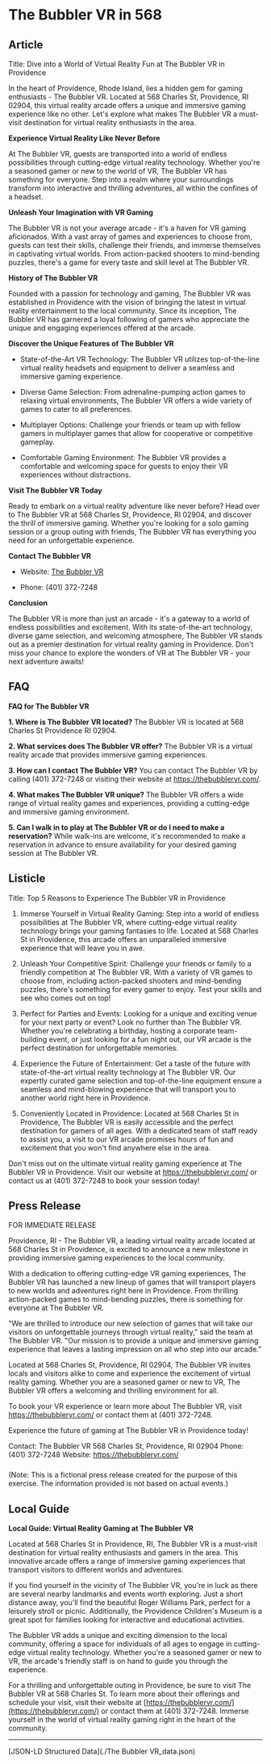 # The Bubbler VR in 568

## Article
Title: Dive into a World of Virtual Reality Fun at The Bubbler VR in Providence

In the heart of Providence, Rhode Island, lies a hidden gem for gaming enthusiasts - The Bubbler VR. Located at 568 Charles St, Providence, RI 02904, this virtual reality arcade offers a unique and immersive gaming experience like no other. Let's explore what makes The Bubbler VR a must-visit destination for virtual reality enthusiasts in the area.

**Experience Virtual Reality Like Never Before**

At The Bubbler VR, guests are transported into a world of endless possibilities through cutting-edge virtual reality technology. Whether you're a seasoned gamer or new to the world of VR, The Bubbler VR has something for everyone. Step into a realm where your surroundings transform into interactive and thrilling adventures, all within the confines of a headset.

**Unleash Your Imagination with VR Gaming**

The Bubbler VR is not your average arcade - it's a haven for VR gaming aficionados. With a vast array of games and experiences to choose from, guests can test their skills, challenge their friends, and immerse themselves in captivating virtual worlds. From action-packed shooters to mind-bending puzzles, there's a game for every taste and skill level at The Bubbler VR.

**History of The Bubbler VR**

Founded with a passion for technology and gaming, The Bubbler VR was established in Providence with the vision of bringing the latest in virtual reality entertainment to the local community. Since its inception, The Bubbler VR has garnered a loyal following of gamers who appreciate the unique and engaging experiences offered at the arcade.

**Discover the Unique Features of The Bubbler VR**

- State-of-the-Art VR Technology: The Bubbler VR utilizes top-of-the-line virtual reality headsets and equipment to deliver a seamless and immersive gaming experience.
  
- Diverse Game Selection: From adrenaline-pumping action games to relaxing virtual environments, The Bubbler VR offers a wide variety of games to cater to all preferences.
  
- Multiplayer Options: Challenge your friends or team up with fellow gamers in multiplayer games that allow for cooperative or competitive gameplay.
  
- Comfortable Gaming Environment: The Bubbler VR provides a comfortable and welcoming space for guests to enjoy their VR experiences without distractions.

**Visit The Bubbler VR Today**

Ready to embark on a virtual reality adventure like never before? Head over to The Bubbler VR at 568 Charles St, Providence, RI 02904, and discover the thrill of immersive gaming. Whether you're looking for a solo gaming session or a group outing with friends, The Bubbler VR has everything you need for an unforgettable experience.

**Contact The Bubbler VR**

- Website: [The Bubbler VR](https://thebubblervr.com/)
  
- Phone: (401) 372-7248

**Conclusion**

The Bubbler VR is more than just an arcade - it's a gateway to a world of endless possibilities and excitement. With its state-of-the-art technology, diverse game selection, and welcoming atmosphere, The Bubbler VR stands out as a premier destination for virtual reality gaming in Providence. Don't miss your chance to explore the wonders of VR at The Bubbler VR - your next adventure awaits!

## FAQ
**FAQ for The Bubbler VR**

**1. Where is The Bubbler VR located?**
   The Bubbler VR is located at 568 Charles St Providence RI 02904.

**2. What services does The Bubbler VR offer?**
   The Bubbler VR is a virtual reality arcade that provides immersive gaming experiences.

**3. How can I contact The Bubbler VR?**
   You can contact The Bubbler VR by calling (401) 372-7248 or visiting their website at https://thebubblervr.com/.

**4. What makes The Bubbler VR unique?**
   The Bubbler VR offers a wide range of virtual reality games and experiences, providing a cutting-edge and immersive gaming environment.

**5. Can I walk in to play at The Bubbler VR or do I need to make a reservation?**
   While walk-ins are welcome, it's recommended to make a reservation in advance to ensure availability for your desired gaming session at The Bubbler VR.

## Listicle
Title: Top 5 Reasons to Experience The Bubbler VR in Providence

1. Immerse Yourself in Virtual Reality Gaming: Step into a world of endless possibilities at The Bubbler VR, where cutting-edge virtual reality technology brings your gaming fantasies to life. Located at 568 Charles St in Providence, this arcade offers an unparalleled immersive experience that will leave you in awe.

2. Unleash Your Competitive Spirit: Challenge your friends or family to a friendly competition at The Bubbler VR. With a variety of VR games to choose from, including action-packed shooters and mind-bending puzzles, there's something for every gamer to enjoy. Test your skills and see who comes out on top!

3. Perfect for Parties and Events: Looking for a unique and exciting venue for your next party or event? Look no further than The Bubbler VR. Whether you're celebrating a birthday, hosting a corporate team-building event, or just looking for a fun night out, our VR arcade is the perfect destination for unforgettable memories.

4. Experience the Future of Entertainment: Get a taste of the future with state-of-the-art virtual reality technology at The Bubbler VR. Our expertly curated game selection and top-of-the-line equipment ensure a seamless and mind-blowing experience that will transport you to another world right here in Providence.

5. Conveniently Located in Providence: Located at 568 Charles St in Providence, The Bubbler VR is easily accessible and the perfect destination for gamers of all ages. With a dedicated team of staff ready to assist you, a visit to our VR arcade promises hours of fun and excitement that you won't find anywhere else in the area.

Don't miss out on the ultimate virtual reality gaming experience at The Bubbler VR in Providence. Visit our website at https://thebubblervr.com/ or contact us at (401) 372-7248 to book your session today!

## Press Release
FOR IMMEDIATE RELEASE

Providence, RI - The Bubbler VR, a leading virtual reality arcade located at 568 Charles St in Providence, is excited to announce a new milestone in providing immersive gaming experiences to the local community.

With a dedication to offering cutting-edge VR gaming experiences, The Bubbler VR has launched a new lineup of games that will transport players to new worlds and adventures right here in Providence. From thrilling action-packed games to mind-bending puzzles, there is something for everyone at The Bubbler VR.

"We are thrilled to introduce our new selection of games that will take our visitors on unforgettable journeys through virtual reality," said the team at The Bubbler VR. "Our mission is to provide a unique and immersive gaming experience that leaves a lasting impression on all who step into our arcade."

Located at 568 Charles St, Providence, RI 02904, The Bubbler VR invites locals and visitors alike to come and experience the excitement of virtual reality gaming. Whether you are a seasoned gamer or new to VR, The Bubbler VR offers a welcoming and thrilling environment for all.

To book your VR experience or learn more about The Bubbler VR, visit https://thebubblervr.com/ or contact them at (401) 372-7248.

Experience the future of gaming at The Bubbler VR in Providence today!

Contact:
The Bubbler VR
568 Charles St, Providence, RI 02904
Phone: (401) 372-7248
Website: https://thebubblervr.com/

###

(Note: This is a fictional press release created for the purpose of this exercise. The information provided is not based on actual events.)

## Local Guide
**Local Guide: Virtual Reality Gaming at The Bubbler VR**

Located at 568 Charles St in Providence, RI, The Bubbler VR is a must-visit destination for virtual reality enthusiasts and gamers in the area. This innovative arcade offers a range of immersive gaming experiences that transport visitors to different worlds and adventures.

If you find yourself in the vicinity of The Bubbler VR, you're in luck as there are several nearby landmarks and events worth exploring. Just a short distance away, you'll find the beautiful Roger Williams Park, perfect for a leisurely stroll or picnic. Additionally, the Providence Children's Museum is a great spot for families looking for interactive and educational activities.

The Bubbler VR adds a unique and exciting dimension to the local community, offering a space for individuals of all ages to engage in cutting-edge virtual reality technology. Whether you're a seasoned gamer or new to VR, the arcade's friendly staff is on hand to guide you through the experience.

For a thrilling and unforgettable outing in Providence, be sure to visit The Bubbler VR at 568 Charles St. To learn more about their offerings and schedule your visit, visit their website at [https://thebubblervr.com/](https://thebubblervr.com/) or contact them at (401) 372-7248. Immerse yourself in the world of virtual reality gaming right in the heart of the community.


---

[JSON-LD Structured Data](./The Bubbler VR_data.json)
